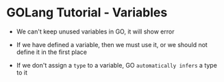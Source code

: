 # GOLang Tutorial - Variables

- We can't keep unused variables in GO, it will show error
- If we have defined a variable, then we must use it, or we should not define it in the first place

- If we don't assign a ```type``` to a variable, GO ```automatically infers``` a type to it